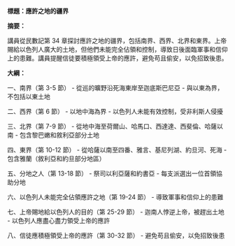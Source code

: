 **標題：應許之地的疆界**

**摘要：**

講員從民數記第 34 章探討應許之地的疆界，包括南界、西界、北界和東界。上帝賜給以色列人廣大的土地，但他們未能完全佔領和控制，導致日後面臨軍事和信仰上的患難。講員提醒信徒要積極領受上帝的應許，避免苟且偷安，以免招致後患。

**大綱：**

一、南界（第 3-5 節）
    - 從巡的曠野沿死海東岸至迦底斯巴尼亞
    - 與以東為界，不包括以東土地

二、西界（第 6 節）
    - 以地中海為界
    - 以色列人未能有效控制，受非利斯人侵擾

三、北界（第 7-9 節）
    - 從地中海至荷爾山、哈馬口、西達達、西斐倫、哈薩以南
    - 包含黎巴嫩和敘利亞部分土地

四、東界（第 10-12 節）
    - 從哈薩以南至四番、雅言、基尼列湖、約旦河、死海
    - 包含雅蘭（敘利亞和約旦部分地區）

五、分地之人（第 13-18 節）
    - 祭司以利亞薩和約書亞
    - 每支派選出一位首領協助分地

六、以色列人未能完全佔領應許之地（第 19-24 節）
    - 導致軍事和信仰上的患難

七、上帝賜地給以色列人的目的（第 25-29 節）
    - 迦南人悖逆上帝，被趕出土地
    - 以色列人應盡心盡力領受上帝的應許

八、信徒應積極領受上帝的應許（第 30-32 節）
    - 避免苟且偷安，以免招致後患